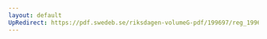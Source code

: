 ```yaml
---
layout: default
UpRedirect: https://pdf.swedeb.se/riksdagen-volumeG-pdf/199697/reg_199697/reg_199697_0212.pdf
---
```

